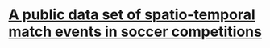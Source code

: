 # [A public data set of spatio-temporal match events in soccer competitions](https://www.nature.com/articles/s41597-019-0247-7)
